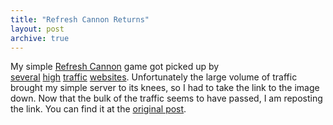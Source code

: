 ```yaml
---
title: "Refresh Cannon Returns"
layout: post
archive: true
---
```


My simple [Refresh Cannon](/blog/refresh-cannon/) game got picked up by [several](http://waxy.org/links/archive/2009/05/index.shtml)&nbsp;[high](http://www.wykop.pl/link/178906/interaktywna-gra-w-obrazku-png)&nbsp;[traffic](http://translate.google.com/translate?u=http%3A%2F%2Fwww.superlevel.de%2F&sl=de&tl=en&hl=en&ie=UTF-8)&nbsp;[websites](http://sacrej.eu/index.php/2009/05/06/refresh-cannon/). Unfortunately the large volume of traffic brought my simple server to its knees, so I had to take the link to the image down. Now that the bulk of the traffic seems to have passed, I am reposting the link. You can find it at the [original post](/blog/refresh-cannon/).
